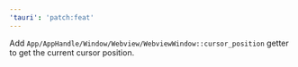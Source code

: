```yaml
---
'tauri': 'patch:feat'
---
```


Add `App/AppHandle/Window/Webview/WebviewWindow::cursor_position` getter to get the current cursor position.
